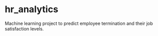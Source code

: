 # hr_analytics
Machine learning project to predict employee termination and their job satisfaction levels.
